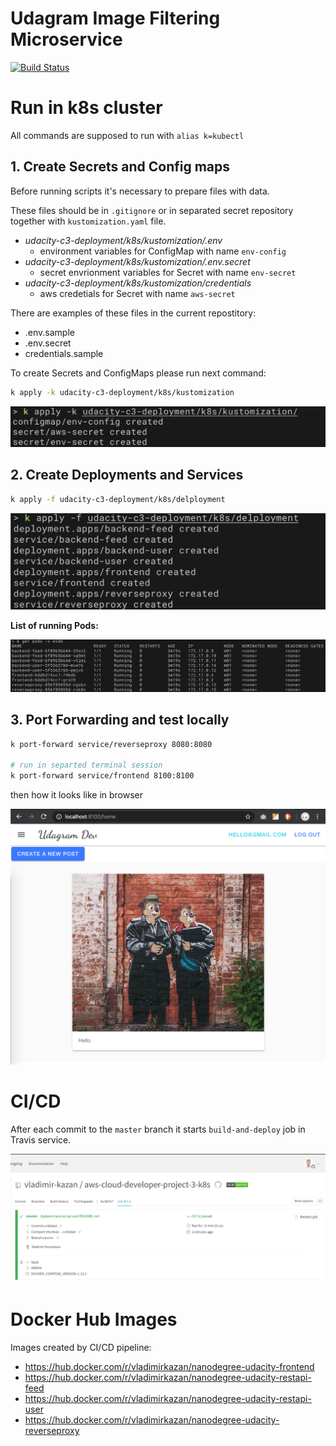 # Udagram Image Filtering Microservice

[![Build Status](https://travis-ci.com/vladimir-kazan/aws-cloud-developer-project-3-k8s.svg?branch=master)](https://travis-ci.com/vladimir-kazan/aws-cloud-developer-project-3-k8s)

# Run in k8s cluster

All commands are supposed to run with `alias k=kubectl`


## 1. Create Secrets and Config maps

Before running scripts it's necessary to prepare files with data.

These files should be in `.gitignore` or in separated secret repository together with `kustomization.yaml` file.

- *udacity-c3-deployment/k8s/kustomization/.env*
  - environment variables for ConfigMap with name `env-config`
- *udacity-c3-deployment/k8s/kustomization/.env.secret*
  - secret envrionment variables for Secret with name `env-secret`
- *udacity-c3-deployment/k8s/kustomization/credentials*
  - aws credetials for Secret with name `aws-secret`

There are examples of these files in the current repostitory:
- .env.sample
- .env.secret
- credentials.sample

To create Secrets and ConfigMaps please run next command:
```sh
k apply -k udacity-c3-deployment/k8s/kustomization
```

![_screenshots/k8s-secrets.png](_screenshots/k8s-secrets.png)

## 2. Create Deployments and Services

```sh
k apply -f udacity-c3-deployment/k8s/delployment
```

![_screenshots/k8s-deployment.png](_screenshots/k8s-deployment.png)


**List of running Pods:**

![_screenshots/k8s-pods.png](_screenshots/k8s-pods.png)

## 3. Port Forwarding and test locally

```sh
k port-forward service/reverseproxy 8080:8080

# run in separted terminal session
k port-forward service/frontend 8100:8100
```

then how it looks like in browser

![_screenshots/browser.png](_screenshots/browser.png)


# CI/CD

After each commit to the `master` branch it starts `build-and-deploy` job in Travis service.

![_screenshots/travis-report.png](_screenshots/travis-report.png)


# Docker Hub Images

Images created by CI/CD pipeline:
- https://hub.docker.com/r/vladimirkazan/nanodegree-udacity-frontend
- https://hub.docker.com/r/vladimirkazan/nanodegree-udacity-restapi-feed
- https://hub.docker.com/r/vladimirkazan/nanodegree-udacity-restapi-user
- https://hub.docker.com/r/vladimirkazan/nanodegree-udacity-reverseproxy

